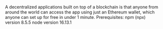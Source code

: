 A decentralized applications built on top of a blockchain is that anyone from around the world can access the app using just an Ethereum wallet, which anyone can set up for free in under 1 minute. 
Prerequisites: npm (npx) version 8.5.5
               node version 16.13.1
